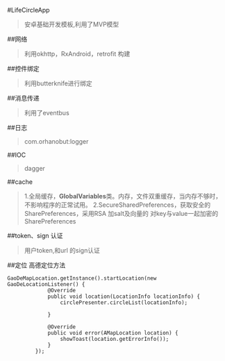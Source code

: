 #LifeCircleApp
>安卓基础开发模板,利用了MVP模型

##网络
>利用okhttp，RxAndroid，retrofit 构建

##控件绑定
>利用butterknife进行绑定

##消息传递
>利用了eventbus

##日志
>com.orhanobut:logger

##IOC
>dagger

##cache
>1.全局缓存，**GlobalVariables**类。内存，文件双重缓存，当内存不够时，不影响程序的正常试用。
>2.SecureSharedPreferences，获取安全的SharePreferences，采用RSA 加salt及向量的 对key与value一起加密的SharePreferences


##token、sign 认证
>用户token,和url 的sign认证


##定位 高德定位方法
```
GaoDeMapLocation.getInstance().startLocation(new GaoDeLocationListener() {
             @Override
             public void location(LocationInfo locationInfo) {
                 circlePresenter.circleList(locationInfo);
 
             }
 
             @Override
             public void error(AMapLocation location) {
                 showToast(location.getErrorInfo());
             }
         });
```
